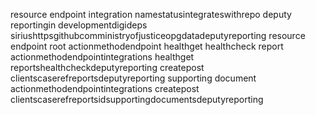 resource endpoint integration namestatusintegrateswithrepo deputy reportingin developmentdigideps siriushttpsgithubcomministryofjusticeopgdatadeputyreporting resource endpoint root actionmethodendpoint healthget healthcheck report actionmethodendpointintegrations healthget reportshealthcheckdeputyreporting createpost clientscaserefreportsdeputyreporting supporting document actionmethodendpointintegrations createpost clientscaserefreportsidsupportingdocumentsdeputyreporting